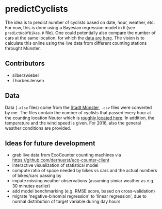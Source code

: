 # predictCyclists

The idea is to predict number of cyclists based on date, hour, weather, etc. 
For now, this is done using a Bayesian regression model in `R` (see `predictNoOfBikes.R` file). 
One could potentially also compare the number of cars at the same location, for which the [data are here](http://www.stadt-muenster.de/verkehrsplanung/verkehr-in-zahlen/kfz-verkehrszaehlungen/neutor.html). 
The vision is to calculate this online using the live data from different counting stations throught Münster.

## Contributors

* silberzwiebel
* ThorbenJensen

## Data

Data (`.xlsx` files) come from the [Stadt Münster](http://www.stadt-muenster.de/verkehrsplanung/verkehr-in-zahlen/radverkehrszaehlungen/neutor.html), `.csv` files were converted by me.
The files contain the number of cyclists that passed every hour at the counting location Neutor which is [roughly located here](http://www.openstreetmap.org/#map=19/51.96683/7.61577). In addition, the temperature and the wind speed is given. For 2016, also the general weather conditions are provided.

## Ideas for future development

* grab live data from EcoCounter counting machines via https://github.com/derhuerst/eco-counter-client
* interactive visualization of statistical model
* compute ratio of space needed by bikes vs cars and the actual numbers of bikes/cars passing by
* impute missing weather observations (assuming simiar weather as e.g. 30 minutes earlier)
* add model benchmarking (e.g. RMSE score, based on cross-validation)
* migrate 'negative-binomial regression' to 'linear regression', due to normal distribution of target variable during day hours